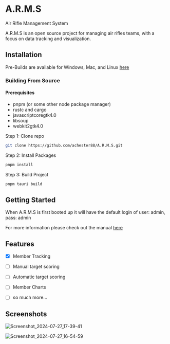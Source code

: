 # A.R.M.S

Air Rifle Management System

A.R.M.S is an open source project for managing air rifles teams, with a focus on data tracking and visualization.

## Installation

Pre-Builds are available for Windows, Mac, and Linux [here]()


### Building From Source
#### Prerequisites
- pnpm (or some other node package manager)
- rustc and cargo
- javascriptcoregtk4.0
- libsoup
- webkit2gtk4.0

Step 1: Clone repo
```bash
git clone https://github.com/achester88/A.R.M.S.git
```

Step 2: Install Packages
```bash
pnpm install
```

Step 3: Build Project
```bash
pnpm tauri build
```

## Getting Started

When A.R.M.S is first booted up it will have the default login of user: admin, pass: admin

For more information please check out the manual [here]()

## Features
- [x] Member Tracking
- [ ] Manual target scoring
- [ ] Automatic target scoring
- [ ] Member Charts
- [ ] so much more...


## Screenshots

![Screenshot_2024-07-27_17-39-41](https://github.com/user-attachments/assets/a08db419-9df1-4e0e-b26a-51b957ee3cfa)

![Screenshot_2024-07-27_16-54-59](https://github.com/user-attachments/assets/01dd3b1b-b8ce-4799-b887-39528b9bf91f)
